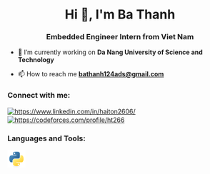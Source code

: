 <h1 align="center">Hi 👋, I'm Ba Thanh</h1>
<h3 align="center">Embedded Engineer Intern from Viet Nam</h3>

- 🔭 I’m currently working on **Da Nang University of Science and Technology**

- 📫 How to reach me **bathanh124ads@gmail.com**

<h3 align="left">Connect with me:</h3>
<p align="left">
<a href="https://linkedin.com/in/https://www.linkedin.com/in/haiton2606/" target="blank"><img align="center" src="https://raw.githubusercontent.com/rahuldkjain/github-profile-readme-generator/master/src/images/icons/Social/linked-in-alt.svg" alt="https://www.linkedin.com/in/haiton2606/" height="30" width="40" /></a>
<a href="https://codeforces.com/profile/https://codeforces.com/profile/ht266" target="blank"><img align="center" src="https://raw.githubusercontent.com/rahuldkjain/github-profile-readme-generator/master/src/images/icons/Social/codeforces.svg" alt="https://codeforces.com/profile/ht266" height="30" width="40" /></a>
</p>

<h3 align="left">Languages and Tools:</h3>
<p align="left"> <a href="https://www.python.org" target="_blank" rel="noreferrer"> <img src="https://raw.githubusercontent.com/devicons/devicon/master/icons/python/python-original.svg" alt="python" width="40" height="40"/> </a> </p>
